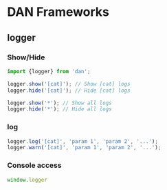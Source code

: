 # DAN Frameworks

## logger

### Show/Hide

```javascript
import {logger} from 'dan';

logger.show('[cat]'); // Show [cat] logs
logger.hide('[cat]'); // Hide [cat] logs

logger.show('*'); // Show all logs
logger.hide('*'); // Hide all logs
```

### log

```javascript
logger.log('[cat]', 'param 1', 'param 2', '...');
logger.warn('[cat]', 'param 1', 'param 2', '...');
```

### Console access

```javascript
window.logger
```